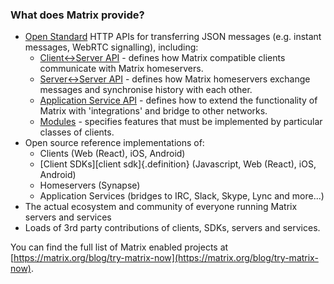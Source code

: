 ### What does Matrix provide?

- [Open Standard](/docs/spec) HTTP APIs for transferring JSON messages (e.g. instant messages, WebRTC signalling), including:
  - [Client\<-\>Server API](/docs/spec#client-server-api-v1) - defines how Matrix compatible clients communicate with Matrix homeservers.
  - [Server\<-\>Server API](/docs/spec#federation-api) - defines how Matrix homeservers exchange messages and synchronise history with each other.
  - [Application Service API](/docs/spec/#application-service-api) - defines how to extend the functionality of Matrix with 'integrations' and bridge to other networks.
  - [Modules](/docs/spec/#modules) - specifies features that must be implemented by particular classes of clients.
- Open source reference implementations of:
  - Clients (Web (React), iOS, Android)
  - [Client SDKs][client sdk]{.definition} (Javascript, Web (React), iOS, Android)
  - Homeservers (Synapse)
  - Application Services (bridges to IRC, Slack, Skype, Lync and more...)
- The actual ecosystem and community of everyone running Matrix servers and services
- Loads of 3rd party contributions of clients, SDKs, servers and services.

You can find the full list of Matrix enabled projects at [https://matrix.org/blog/try-matrix-now](https://matrix.org/blog/try-matrix-now).